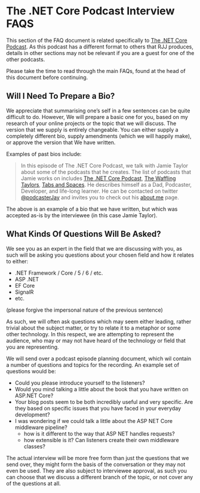 # The .NET Core Podcast Interview FAQS

This section of the FAQ document is related specifically to [The .NET Core Podcast](https://dotnetcore.show). As this podcast has a different format to others that RJJ produces, details in other sections may not be relevant if you are a guest for one of the other podcasts.

Please take the time to read through the main FAQs, found at the head of this document before continuing.

## Will I Need To Prepare a Bio?

We appreciate that summarising one’s self in a few sentences can be quite difficult to do. However, We will prepare a basic one for you, based on my research of your online projects or the topic that we will discuss. The version that we supply is entirely changeable. You can either supply a completely different bio, supply amendments (which we will happily make), or approve the version that We have written.

Examples of past bios include:

> In this episode of The .NET Core Podcast, we talk with Jamie Taylor about some of the podcasts that he creates. The list of podcasts that Jamie works on includes [The .NET Core Podcast](https://dotnetcore.show), [The Waffling Taylors](https://wafflingtaylors.rocks), [Tabs and Spaces](https://tabsandspaces.io). He describes himself as a Dad, Podcaster, Developer, and life-long learner. He can be contacted on twitter [@podcasterJay](https://podcasterJay) and invites you to check out his [about.me](https://about.me/thejamietaylor) page.

The above is an example of a bio that we have written, but which was accepted as-is by the interviewee (in this case Jamie Taylor).

## What Kinds Of Questions Will Be Asked?

We see you as an expert in the field that we are discussing with you, as such will be asking you questions about your chosen field and how it relates to either:

- .NET Framework / Core / 5 / 6 / etc.
- ASP .NET
- EF Core
- SignalR
- etc.

(please forgive the impersonal nature of the previous sentence)

As such, we will often ask questions which may seem either leading, rather trivial about the subject matter, or try to relate it to a metaphor or some other technology. In this respect, we are attempting to represent the audience, who may or may not have heard of the technology or field that you are representing.

We will send over a podcast episode planning document, which wil contain a number of questions and topics for the recording. An example set of questions would be:

- Could you please introduce yourself to the listeners?
- Would you mind talking a little about the book that you have written on ASP.NET Core?
- Your blog posts seem to be both incredibly useful and very specific. Are they based on specific issues that you have faced in your everyday development?
- I was wondering if we could talk a little about the ASP NET Core middleware pipeline?
  - how is it different to the way that ASP NET handles requests?
  - how extensible is it? Can listeners create their own middleware classes?

The actual interview will be more free form than just the questions that we send over, they might form the basis of the conversation or they may not even be used. They are also subject to interviewee approval, as such you can choose that we discuss a different branch of the topic, or not cover any of the questions at all.
